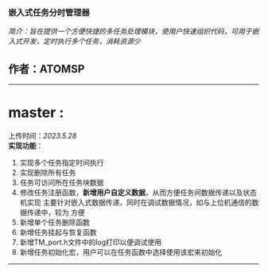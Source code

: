### 嵌入式任务分时管理器
*简介：旨在提供一个方便快捷的多任务处理模块，使用户快速组织代码，可用于嵌入式开发，定时执行多个任务，消耗资源少*
## 作者：ATOMSP

---------------------------------------------------------------------------------------------------------

# master :  
上传时间：*2023.5.28*  
**实现功能**：
1. 实现多个任务指定时间执行  
2. 实现删除所有任务
3. 任务可访问所在任务块数据
4. 修改任务注册函数，**新增用户自定义数据**，从而方便任务间数据传递以及状态机实现 
   主要针对嵌入式数据传递，同时在调试数据情况，如与上位机通信的数据传递中，较为
   方便
5. 新增单个任务删除函数
6. 新增任务挂起与恢复函数
7. 新增TM_port.h文件中的log打印以便调试使用
8. 新增任务初始化宏，用户可以在任务函数中选择使用该宏来初始化

---------------------------------------------------------------------------------------------------------



